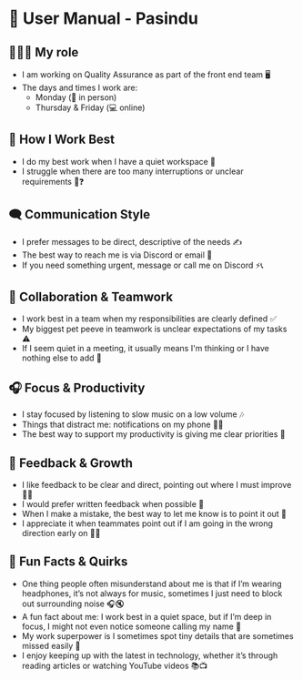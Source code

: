 # 📝 User Manual - Pasindu

## 👨🏾‍💻 My role

* I am working on Quality Assurance as part of the front end team 🖥️
* The days and times I work are:
  * Monday (📍 in person)
  * Thursday & Friday (💻 online)

## 👀 How I Work Best

* I do my best work when I have a quiet workspace 🔕
* I struggle when there are too many interruptions or unclear requirements 🔄❓

## 🗨️ Communication Style

* I prefer messages to be direct, descriptive of the needs ✍️
* The best way to reach me is via Discord or email 📩
* If you need something urgent, message or call me on Discord ⚡📞

## 🤝 Collaboration & Teamwork

* I work best in a team when my responsibilities are clearly defined ✅
* My biggest pet peeve in teamwork is unclear expectations of my tasks ⚠️
* If I seem quiet in a meeting, it usually means I'm thinking or I have  nothing else to add 🤔

## 🎧 Focus & Productivity

* I stay focused by listening to slow music on a low volume 🎶
* Things that distract me: notifications on my phone 📱🔔
* The best way to support my productivity is giving me clear priorities 📌

## 📢 Feedback & Growth

* I like feedback to be clear and direct, pointing out where I must improve 🌱✨
* I would prefer written feedback when possible 📝
* When I make a mistake, the best way to let me know is to point it out 🎯
* I appreciate it when teammates point out if I am going in the wrong direction early on 🙏🏾

## 🎉 Fun Facts & Quirks

* One thing people often misunderstand about me is that if I’m wearing headphones, it’s not always for music, sometimes I just need to block out surrounding noise 🎧🔇
* A fun fact about me: I work best in a quiet space, but if I’m deep in focus, I might not even notice someone calling my name 🤔
* My work superpower is I sometimes spot tiny details that are sometimes missed easily 🧐
* I enjoy keeping up with the latest in technology, whether it’s through reading articles or watching YouTube videos 📚📺
